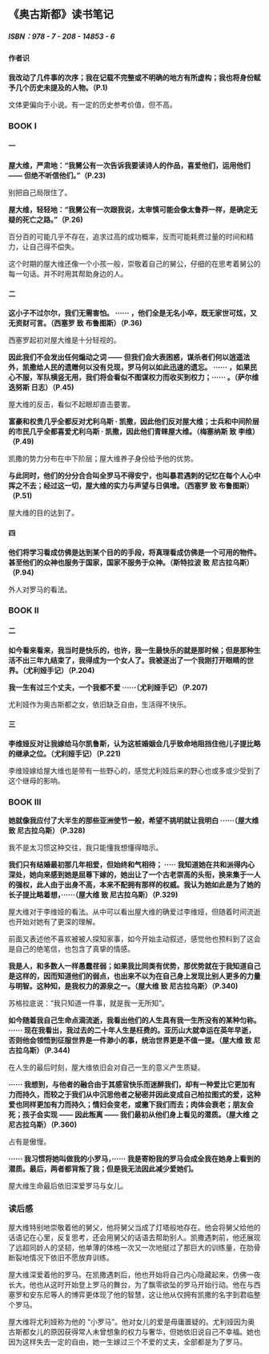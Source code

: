 ## 《奥古斯都》读书笔记

##### ISBN：978 - 7 - 208 - 14853 - 6

#### 作者识

<b>我改动了几件事的次序；我在记载不完整或不明确的地方有所虚构；我也将身份赋予几个历史未提及的人物。（P.1)</b>

文体更偏向于小说。有一定的历史参考价值，但不高。



### BOOK Ⅰ

#### 一

<b>屋大维，严肃地：“我舅公有一次告诉我要读诗人的作品，喜爱他们，运用他们 —— 但绝不听信他们。”（P.23)</b>

别把自己局限住了。



<b>屋大维，轻轻地：“我舅公有一次跟我说，太审慎可能会像太鲁莽一样，是确定无疑的死亡之路。”（P.26)</b>

百分百的可能几乎不存在，追求过高的成功概率，反而可能耗费过量的时间和精力，让自己得不偿失。

这个时期的屋大维还像一个小孩一般，崇敬着自己的舅公，仔细的在思考着舅公的每一句话。并不时用其帮助身边的人。



#### 二

<b>这小子不过尔尔，我们无需害怕。 ······ ，他们全是无名小卒，既无家世可炫，又无资财可言。（西塞罗 致 布鲁图斯）（P.36)</b>

西塞罗起初对屋大维是十分轻视的。



<b>因此我们不会发出任何煽动之词 —— 但我们会大表困惑，谋杀者们何以逍遥法外，凯撒给人民的遗赠何以没有兑现，罗马何以如此迅速的遗忘。 ······ ，如果民心不服，军队横竖无用，我们将会看似不图谋权力而收买到权力；······ 。（萨尔维迭努斯 日志）（P.45)</b>

屋大维的反击，看似不起眼却直击要害。



<b>富豪和权贵几乎全都反对尤利乌斯 · 凯撒，因此他们反对屋大维；士兵和中间阶层的市民几乎全都喜爱尤利乌斯 · 凯撒，因此他们青睐屋大维。（梅塞纳斯 致 李维）（P.49)</b>

凯撒的势力分布在中下阶层；屋大维养子身份给予他的优势。



<b>与此同时，他们的分分合合叫全罗马不得安宁，也叫暴君遇刺的记忆在每个人心中挥之不去；经过这一切，屋大维的实力与声望与日俱增。（西塞罗 致 布鲁图斯）（P.51)</b>

屋大维的目的达到了。



#### 四

<b>他们将学习看成仿佛是达到某个目的的手段，将真理看成仿佛是一个可用的物件。甚至他们的众神也服务于国家，国家不服务于众神。（斯特拉波 致 尼古拉乌斯）（P.94)</b>

外人对罗马的看法。



### BOOK Ⅱ

#### 二

<b>如今看来看来，我当时是快乐的，也许，我一生最快乐的就是那时候；但是那种生活不出三年九结束了，我得成为一个女人了。我被逐出了一个我刚打开眼睛的世界。（尤利娅手记）（P.204)</b>

<b>我一生有过三个丈夫，一个我都不爱 ······（尤利娅手记）（P.207)</b>

尤利娅作为奥古斯都之女，依旧缺乏自由，生活得不快乐。



#### 三

<b>李维娅反对让我嫁给马尔凯鲁斯，认为这桩婚姻会几乎致命地阻挡住他儿子提比略的继承之位。（尤利娅手记）（P.221)</b>

李维娅嫁给屋大维也是带有一些野心的，感觉尤利娅后来的野心也或多或少受到了这个继母的影响。



### BOOK Ⅲ

<b>她就像我应付了大半生的那些亚洲使节一般，希望不挑明就让我明白 ······（屋大维 致 尼古拉乌斯）（P.328)</b>

我不是太习惯这种交往，我只能懂我想懂得暗示。



<b>我们只有结婚最初那几年相爱，但始终和气相待； ····· 我知道她在共和派得内心深处，她向来感到她是屈尊下嫁的，她出让了一个古老崇高的头衔，换来集于一人的强权，此人由于出身不高，本来不配拥有那样的权威。我认为她如此是为了她的长子提比略着想，······（屋大维 致 尼古拉乌斯）（P.329)</b>

屋大维对于李维娅的看法。从中可以看出屋大维的确爱过李维娅，但随着时间流逝也开始对她有了更深的理解。

前面又表述他不喜欢被被人探知家事，如今开始主动叙述，感觉他也预料到了这会是自己的绝笔信，也包含了真挚的情感。



<b>我是人，和多数人一样愚蠢荏弱；如果我比同类有优势，那优势就在于我知道自己是这样的，因而知道他们的弱点，也出来不以为在自己身上发现比别人更多的力量与明智。这种知，是我权力的源泉之一。（屋大维 致 尼古拉乌斯）（P.340)</b>

苏格拉底说：“我只知道一件事，就是我一无所知”。



<b>如今随着我自己生命点滴流逝，我看出他们的人生具有我一生所没有的某种匀称。 ······ 现在我看出，我过去的二十年人生是枉费的。亚历山大就幸运在英年早逝，否则他会领悟到征服世界是一件渺小的事，统治世界更是不值一提。（屋大维 致 尼古拉乌斯）（P.344)</b>

在人生的最后时刻，屋大维依旧会对自己一生的意义产生质疑。



<b> ······ 我想到，与他者的融合由于其感官快乐而迷醉我们，却有一种爱比它更加有力而持久，而较之于我们从中沉思他者之秘密并因此变成自己柏拉图式的爱，这种爱也同样更加有力而持久；情妇会变老，或撇下我们而去；肉体会衰老；朋友会死；孩子会实现 —— 因此叛离 —— 我们最初从他们身上看见的潜质。（屋大维 之 尼古拉乌斯）（P.360)</b>

占有是傲慢。



<b>······ 我习惯将她叫做我的小罗马，······ 我是寄盼我的罗马会成全我在她身上看到的潜质。最后，两者都背叛了我；但是我无法因此减少爱她们。</b>

屋大维生命最后依旧深爱罗马与女儿。



### 读后感

屋大维特别地崇敬着他的舅父，他将舅父当成了灯塔般地存在。他会将舅父给他的话语记在心里，反复思考，还会用舅父的话语去帮助别人。凯撒遇刺前，他还展现了远超同龄人的坚韧，他单薄的体格一次又一次地挺过了那巨大的训练量，在肋骨断裂地情况下依旧不愿放弃训练。

屋大维深爱着他的罗马。在凯撒遇刺后，他也开始将自己内心隐藏起来，仿佛一夜长大。他也从这时开始登上罗马的舞台，为了飘零欲坠的罗马开始行动。他在与西塞罗和安东尼等人的博弈更体现了他的智慧，这让他从仅拥有凯撒的名字到君临整个罗马。

屋大维将尤利娅称为他的 “小罗马”。他对女儿的爱是毋庸置疑的。尤利娅因为奥古斯都女儿的原因获得常人未曾想象的权力与奢华，但她依旧说自己不幸福。她也因为这样失去一定的自由，她一生嫁过三个不爱的丈夫，全部都是为了罗马。